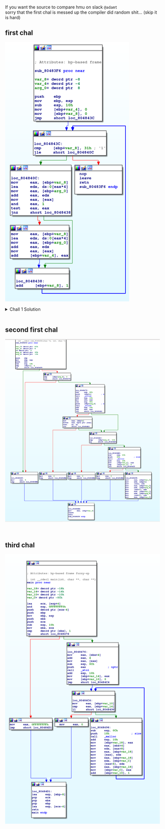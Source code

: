 If you want the source to compare hmu on slack `@adamt`
<br />
sorry that the first chal is messed up the compiler did random shit... (skip it is hard)

first chal
---------------------

![easy](../static/6447rev/easy1_ida.png)

<details><summary>Chall 1 Solution</summary>

```c
int printEvenSum(int* a) {
    int sum = 0;
    for(int i = 0; i < 50; i++) {
        if (a[i] % 2 == 0) {
            sum += a[i];
        }
    }   
}

```

</details>

<br />

second first chal
------------------

![easy](../static/6447rev/medium1_ida.png)

<br />


third chal
----------------------

![easy](../static/6447rev/medium2_ida.png)
